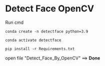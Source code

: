 # Detect Face OpenCV

Run cmd

```
conda create -n detectface python=3.9
```

```
conda activate detectface
```

```
pip install -r Requirements.txt
```

open file "Detect_Face_By_OpenCV" ==> **Done**
